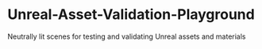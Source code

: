 # Unreal-Asset-Validation-Playground
Neutrally lit scenes for testing and validating Unreal assets and materials
